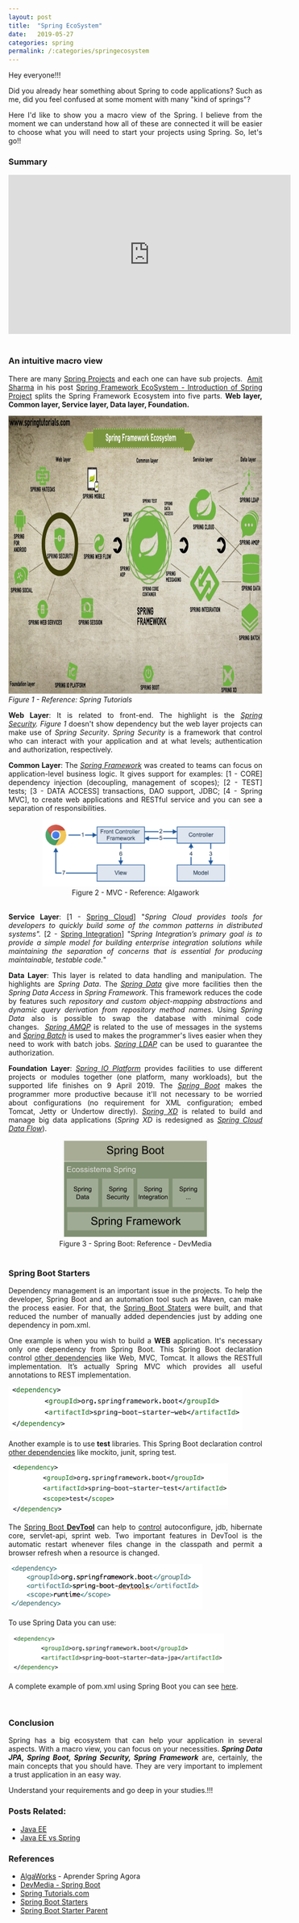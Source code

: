 ```yaml
---
layout: post
title:  "Spring EcoSystem"
date:   2019-05-27
categories: spring
permalink: /:categories/springecosystem
---
```


Hey everyone!!!

<p style="text-align: justify;">Did you already hear something about Spring to code applications? Such as me, did you feel confused at some moment with many "kind of springs"?</p>
<p style="text-align: justify;">Here I'd like to show you a macro view of the Spring. I believe from the moment we can understand how all of these are connected it will be easier to choose what you will need to start your projects using Spring. So, let's go!!</p>

<h3>Summary</h3>

<center>
  <iframe width="560" height="315" src="https://www.youtube.com/embed/dXpqA73t3W8" frameborder="0" allow="accelerometer; autoplay; encrypted-media; gyroscope; picture-in-picture" allowfullscreen></iframe>
</center>

<br/>
<h3>An intuitive macro view</h3>

<p style="text-align: justify;">There are many <a href="http://spring.io/projects" >Spring Projects</a> and each one can have sub projects.  <a href="http://springtutorials.com/about/" >Amit Sharma</a> in his post <a href="http://springtutorials.com/spring-ecosystem/" >Spring Framework EcoSystem - Introduction of Spring Project</a> splits the Spring Framework Ecosystem into five parts. <strong>Web layer, Common layer, Service layer, Data layer, Foundation.</strong></p>

<a href="http://springtutorials.com/spring-ecosystem/" ><img src="/img/spring/spring-ecosystem.jpg" width="992" height="550" /></a>
<br/>
<em>Figure 1 - Reference: Spring Tutorials</em>

<p style="text-align: justify;"><strong>Web Layer</strong>: It is related to front-end. The highlight is the <em><a href="https://spring.io/projects/spring-security" >Spring Security</a>.</em> <em>Figure 1</em> doesn't show dependency but the web layer projects can make use of <em>Spring Security</em>. <em>Spring Security</em> is a framework that control who can interact with your application and at what levels; authentication and authorization, respectively.</p>

<p style="text-align: justify;"><strong>Common Layer</strong>: The <a href="https://spring.io/projects/spring-framework" ><em>Spring Framework</em></a> was created to teams can focus on application-level business logic. It gives support for examples: [1 - CORE] dependency injection (decoupling, management of scopes); [2 - TEST] tests; [3 - DATA ACCESS] transactions, DAO support, JDBC; [4 - Spring MVC], to create web applications and RESTful service and you can see a separation of responsibilities.</p>

<center>
  <a href="https://blog.algaworks.com/aprender-spring-agora/" ><img src="/img/spring/mcv.png" width="371" height="133" /></a>
  <br/>
  Figure 2 - MVC - Reference: Algawork
</center>

<br/>
<p style="text-align: justify;"><strong>Service Layer</strong>: [1 - <a href="http://spring.io/projects/spring-cloud" >Spring Cloud</a>] "<em>Spring Cloud provides tools for developers to quickly build some of the common patterns in distributed systems". </em>[2 - <a href="https://spring.io/projects/spring-integration" >Spring Integration</a>] "S<em>pring Integration’s primary goal is to provide a simple model for building enterprise integration solutions while maintaining the separation of concerns that is essential for producing maintainable, testable code.</em>"</p>

<p style="text-align: justify;"><strong>Data Layer</strong>: This layer is related to data handling and manipulation. The highlights are <em>Spring Data</em>. The <em><a href="https://spring.io/projects/spring-data" >Spring Data</a></em> give more facilities then the <em>Spring Data Access</em> in <em>Spring Framework</em>. This framework reduces the code by features such <em>repository and custom object-mapping abstractions</em> and <em>dynamic query derivation from repository method names</em>. Using <em>Spring Data</em> also is possible to swap the database with minimal code changes.  <a href="http://spring.io/projects/spring-amqp" ><em>Spring AMQP</em></a> is related to the use of messages in the systems and <a href="https://spring.io/projects/spring-batch" ><em>Spring Batch</em></a> is used to makes the programmer's lives easier when they need to work with batch jobs. <a href="https://spring.io/projects/spring-ldap" ><em>Spring LDAP</em></a> can be used to guarantee the authorization.</p>

<p style="text-align: justify;"><strong>Foundation Layer</strong>: <a href="https://spring.io/projects/platform" ><em>Spring IO Platform</em></a> provides facilities to use different projects or modules together (one platform, many workloads), but the supported life finishes on 9 April 2019. The <em><a href="https://spring.io/projects/spring-boot" >Spring Boot</a></em> makes the programmer more productive because it'll not necessary to be worried about configurations (no requirement for XML configuration; embed Tomcat, Jetty or Undertow directly). <a href="https://projects.spring.io/spring-xd/" ><em>Spring XD</em></a> is related to build and manage big data applications (<em>Spring XD</em> is redesigned as <em><a href="https://cloud.spring.io/spring-cloud-dataflow/">Spring Cloud Data Flow</a></em>).</p>

<center>
  <img src="/img/spring/springBoot.png" alt="springBoot.png" width="290" height="194" />
  <br/>
  Figure 3 - Spring Boot: Reference - DevMedia
</center>

<br/>
<h3>Spring Boot Starters</h3>
<p style="text-align: justify;">Dependency management is an important issue in the projects. To help the developer, Spring Boot and an automation tool such as Maven, can make the process easier. For that, the <a href="https://www.baeldung.com/spring-boot-starters" >Spring Boot Staters</a> were built, and that reduced the number of manually added dependencies just by adding one dependency in pom.xml.</p>
<p style="text-align: justify;">One example is when you wish to build a <strong>WEB</strong> application. It's necessary only one dependency from Spring Boot. This Spring Boot declaration control <a href="https://mvnrepository.com/artifact/org.springframework.boot/spring-boot-starter-web/2.1.0.M3" >other dependencies</a> like Web, MVC, Tomcat. It allows the RESTfull implementation. It’s actually Spring MVC which provides all useful annotations to REST implementation.</p>

<img src="/img/spring/starterWeb.png" width="464" height="88" />

Another example is to use <strong>test</strong> libraries. This Spring Boot declaration control <a href="https://mvnrepository.com/artifact/org.springframework.boot/spring-boot-starter-test/2.1.0.RELEASE" >other dependencies</a> like mockito, junit, spring test.

<img src="/img/spring/starterTest.png" width="436" height="100" />

<p style="text-align: justify;">The <a href="https://www.baeldung.com/spring-boot-devtools" >Spring Boot <strong>DevTool</strong></a><strong> </strong>can help to <a href="https://mvnrepository.com/artifact/org.springframework.boot/spring-boot-devtools/2.1.0.RELEASE" >control</a> autoconfigure, jdb, hibernate core, servlet-api, sprint web. Two important features in DevTool is the automatic restart whenever files change in the classpath and permit a browser refresh when a resource is changed.</p>

<img src="/img/spring/starterDevtool.png" width="385" height="90" />

To use Spring Data you can use:

<img src="/img/spring/starterData.png" width="428" height="78" />

A complete example of pom.xml using Spring Boot you can see <a href="https://github.com/fabiana2611/api-java/blob/master/food-delivery/pom.xml" >here</a>.

<br/>
<h3>Conclusion</h3>
<p style="text-align: justify;">Spring has a big ecosystem that can help your application in several aspects. With a macro view, you can focus on your necessities. <em><strong>Spring Data JPA, Spring Boot, Spring Security, Spring Framework</strong></em> are, certainly, the main concepts that you should have. They are very important to implement a trust application in an easy way.</p>
<p style="text-align: justify;">Understand your requirements and go deep in your studies.!!!</p>

<h3>Posts Related:</h3>
<ul>
	<li><a href="https://fabiana2611.github.io/javaee/javaee" >Java EE</a></li>
	<li><a href="https://www.educba.com/java-ee-vs-spring/" >Java EE vs Spring</a></li>
</ul>
<h3>References</h3>
<ul>
	<li class="p1"><span class="s1"><a href="https://blog.algaworks.com/aprender-spring-agora/" >AlgaWorks</a> - Aprender Spring Agora</span></li>
	<li class="p1"><span class="s1"><a href="https://www.devmedia.com.br/spring-boot-simplificando-o-spring/31979" >DevMedia - Spring Boot</a></span></li>
	<li><a href="http://springtutorials.com/about/" >Spring Tutorials.com</a></li>
	<li><a href="https://www.baeldung.com/spring-boot-starters" >Spring Boot Starters</a></li>
	<li><a href="http://www.springboottutorial.com/spring-boot-starter-parent" >Spring Boot Starter Parent</a></li>
</ul>

